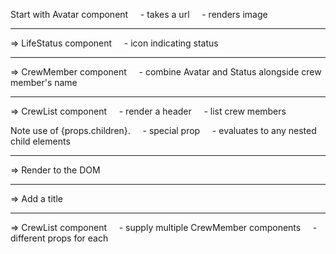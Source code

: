 Start with Avatar component
&nbsp;&nbsp;&nbsp;&nbsp;- takes a url
&nbsp;&nbsp;&nbsp;&nbsp;- renders image

-----------------------------------
=> LifeStatus component
&nbsp;&nbsp;&nbsp;&nbsp;- icon indicating status

-----------------------------------
=> CrewMember component
&nbsp;&nbsp;&nbsp;&nbsp;- combine Avatar and Status alongside crew member's name

-----------------------------------
=> CrewList component
&nbsp;&nbsp;&nbsp;&nbsp;- render a header
&nbsp;&nbsp;&nbsp;&nbsp;- list crew members
  
Note use of {props.children}. 
&nbsp;&nbsp;&nbsp;&nbsp;- special prop
&nbsp;&nbsp;&nbsp;&nbsp;- evaluates to any nested child elements

-----------------------------------
=> Render to the DOM

-----------------------------------
=> Add a title

-----------------------------------
=> CrewList component
&nbsp;&nbsp;&nbsp;&nbsp;- supply multiple CrewMember components
&nbsp;&nbsp;&nbsp;&nbsp;- different props for each